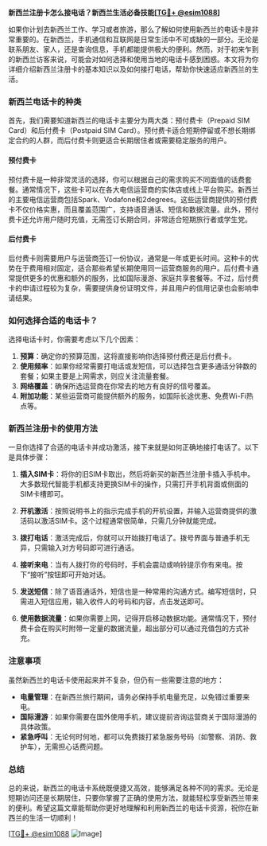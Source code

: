 **新西兰注册卡怎么接电话？新西兰生活必备技能[[TG💪+ @esim1088](https://t.me/s/esim1088)]**

如果你计划去新西兰工作、学习或者旅游，那么了解如何使用新西兰的电话卡是非常重要的。在新西兰，手机通信和互联网是日常生活中不可或缺的一部分。无论是联系朋友、家人，还是查询信息，手机都能提供极大的便利。然而，对于初来乍到的新西兰访客来说，可能会对如何选择和使用当地的电话卡感到困惑。本文将为你详细介绍新西兰注册卡的基本知识以及如何接打电话，帮助你快速适应新西兰的生活。

### 新西兰电话卡的种类

首先，我们需要知道新西兰的电话卡主要分为两大类：预付费卡（Prepaid SIM Card）和后付费卡（Postpaid SIM Card）。预付费卡适合短期停留或不想长期绑定合约的人群，而后付费卡则更适合长期居住者或需要稳定服务的用户。

#### 预付费卡

预付费卡是一种非常灵活的选择，你可以根据自己的需求购买不同面值的话费套餐。通常情况下，这些卡可以在各大电信运营商的实体店或线上平台购买。新西兰的主要电信运营商包括Spark、Vodafone和2degrees。这些运营商提供的预付费卡不仅价格实惠，而且覆盖范围广，支持语音通话、短信和数据流量。此外，预付费卡还允许用户随时充值，无需签订长期合同，非常适合短期旅行者或学生党。

#### 后付费卡

后付费卡则需要用户与运营商签订一份协议，通常是一年或更长时间。这种卡的优势在于费用相对固定，适合那些希望长期使用同一运营商服务的用户。后付费卡通常提供更多的优惠和额外的服务，比如国际漫游、家庭共享套餐等。不过，后付费卡的申请过程较为复杂，需要提供身份证明文件，并且用户的信用记录也会影响申请结果。

### 如何选择合适的电话卡？

选择电话卡时，你需要考虑以下几个因素：

1. **预算**：确定你的预算范围，这将直接影响你选择预付费还是后付费卡。
2. **使用频率**：如果你经常需要打电话或发短信，可以选择包含更多通话分钟数的套餐；如果主要是上网需求，则应关注流量套餐。
3. **网络覆盖**：确保所选运营商在你常去的地方有良好的信号覆盖。
4. **附加功能**：某些运营商可能提供额外的服务，如国际长途优惠、免费Wi-Fi热点等。

### 新西兰注册卡的使用方法

一旦你选择了合适的电话卡并成功激活，接下来就是如何正确地接打电话了。以下是具体步骤：

1. **插入SIM卡**：将你的旧SIM卡取出，然后将新买的新西兰注册卡插入手机中。大多数现代智能手机都支持更换SIM卡的操作，只需打开手机背面或侧面的SIM卡槽即可。

2. **开机激活**：按照说明书上的指示完成手机的开机设置，并输入运营商提供的激活码以激活SIM卡。这个过程通常很简单，只需几分钟就能完成。

3. **拨打电话**：激活完成后，你就可以开始拨打电话了。拨号界面与普通手机无异，只需输入对方号码即可进行通话。

4. **接听来电**：当有人拨打你的号码时，手机会震动或响铃提示你有来电。按下“接听”按钮即可开始对话。

5. **发送短信**：除了语音通话外，短信也是一种常用的沟通方式。编写短信时，只需进入短信应用，输入收件人的号码和内容，点击发送即可。

6. **使用数据流量**：如果你需要上网，记得开启移动数据功能。通常情况下，预付费卡会在购买时附带一定量的数据流量，超出部分可以通过充值包的方式补充。

### 注意事项

虽然新西兰的电话卡使用起来并不复杂，但仍有一些需要注意的地方：

- **电量管理**：在新西兰旅行期间，请务必保持手机电量充足，以免错过重要来电。
- **国际漫游**：如果你需要在国外使用手机，建议提前咨询运营商关于国际漫游的具体政策。
- **紧急呼叫**：无论何时何地，都可以免费拨打紧急服务号码（如警察、消防、救护车），无需担心话费问题。

### 总结

总的来说，新西兰的电话卡系统既便捷又高效，能够满足各种不同的需求。无论是短期访问还是长期居住，只要你掌握了正确的使用方法，就能轻松享受新西兰带来的便利。希望这篇文章能帮助你更好地理解和利用新西兰的电话卡资源，祝你在新西兰的生活一切顺利！

[[TG💪+ @esim1088](https://t.me/s/esim1088) ![Image](https://i.postimg.cc/4NQfJmqS/Snipaste-2025-05-13-00-14-12.png)]